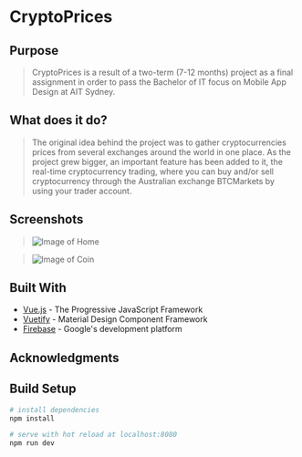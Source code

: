 # CryptoPrices

## Purpose
> CryptoPrices is a result of a two-term (7-12 months) project as a final assignment in order to pass the Bachelor of IT focus on Mobile App Design at AIT Sydney.

## What does it do?
> The original idea behind the project was to gather cryptocurrencies prices from several exchanges around the world in one place. 
As the project grew bigger, an important feature has been added to it, the real-time cryptocurrency trading, where you can buy and/or sell cryptocurrency through the Australian exchange BTCMarkets by using your trader account.

## Screenshots
> ![Image of Home](https://github.com/jcbertolucci/CryptoPrices/blob/master/localhost_8081_.png)

> ![Image of Coin](https://github.com/jcbertolucci/CryptoPrices/blob/master/localhost_8081_coin.png)

## Built With

* [Vue.js](https://vuejs.org/) - The Progressive JavaScript Framework
* [Vuetify](https://vuetifyjs.com/en/) - Material Design Component Framework
* [Firebase](https://firebase.google.com/) - Google's development platform

## Acknowledgments

## Build Setup

``` bash
# install dependencies
npm install

# serve with hot reload at localhost:8080
npm run dev
